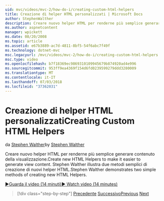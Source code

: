 ```yaml
---
uid: mvc/videos/mvc-2/how-do-i/creating-custom-html-helpers
title: Creazione di helper HTML personalizzati | Microsoft Docs
author: StephenWalther
description: Creare nuovo helper HTML per renderne più semplice generare contenuto della visualizzazione. Stephen Walther illustra due metodi semplici di creazione di nuovi helper HTML.
ms.author: aspnetcontent
manager: wpickett
ms.date: 08/20/2008
ms.topic: article
ms.assetid: e67b3889-ac7d-4811-8bf5-54f6abc7f49f
ms.technology: dotnet-mvc
msc.legacyurl: /mvc/videos/mvc-2/how-do-i/creating-custom-html-helpers
msc.type: video
ms.openlocfilehash: b7f18369ec9869310109945679b874920ad4e996
ms.sourcegitcommit: 953ff9ea4369f154d6fd0239599279ddd3280009
ms.translationtype: MT
ms.contentlocale: it-IT
ms.lasthandoff: 07/03/2018
ms.locfileid: "37362031"
---
```

<a name="creating-custom-html-helpers"></a><span data-ttu-id="bef29-104">Creazione di helper HTML personalizzati</span><span class="sxs-lookup"><span data-stu-id="bef29-104">Creating Custom HTML Helpers</span></span>
====================
<span data-ttu-id="bef29-105">da [Stephen Walther](https://github.com/StephenWalther)</span><span class="sxs-lookup"><span data-stu-id="bef29-105">by [Stephen Walther](https://github.com/StephenWalther)</span></span>

<span data-ttu-id="bef29-106">Creare nuovo helper HTML per renderne più semplice generare contenuto della visualizzazione.</span><span class="sxs-lookup"><span data-stu-id="bef29-106">Create new HTML Helpers to make it easier to generate view content.</span></span> <span data-ttu-id="bef29-107">Stephen Walther illustra due metodi semplici di creazione di nuovi helper HTML.</span><span class="sxs-lookup"><span data-stu-id="bef29-107">Stephen Walther demonstrates two simple methods of creating new HTML Helpers.</span></span>

[<span data-ttu-id="bef29-108">&#9654;Guarda il video (14 minuti)</span><span class="sxs-lookup"><span data-stu-id="bef29-108">&#9654; Watch video (14 minutes)</span></span>](https://channel9.msdn.com/Blogs/ASP-NET-Site-Videos/creating-custom-html-helpers)

> [!div class="step-by-step"]
> <span data-ttu-id="bef29-109">[Precedente](creating-unit-tests-for-aspnet-mvc-applications.md)
> [Successivo](creating-model-classes-with-linq-to-sql.md)</span><span class="sxs-lookup"><span data-stu-id="bef29-109">[Previous](creating-unit-tests-for-aspnet-mvc-applications.md)
[Next](creating-model-classes-with-linq-to-sql.md)</span></span>
